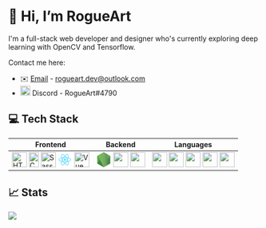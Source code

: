 # 👋 Hi, I’m RogueArt

I'm a full-stack web developer and designer who's currently exploring deep learning with OpenCV and Tensorflow.

Contact me here:
- ✉️ <a href="mailto:rogueart.dev@outlook.com">Email</a> - rogueart.dev@outlook.com
- <img title="HTML5" src="https://cdn.iconscout.com/icon/free/png-512/discord-3-569463.png" width="20px" height="20px"></img> Discord - RogueArt#4790

## 💻 Tech Stack
| Frontend  | Backend | Languages |
| ------------- | ------------- | ------------- |
| <img title="HTML5" src="https://upload.wikimedia.org/wikipedia/commons/thumb/6/61/HTML5_logo_and_wordmark.svg/512px-HTML5_logo_and_wordmark.svg.png" width="30px" height="30px"></img> <img title="CSS3" src="https://upload.wikimedia.org/wikipedia/commons/thumb/d/d5/CSS3_logo_and_wordmark.svg/1200px-CSS3_logo_and_wordmark.svg.png" width="20px" height="30px"></img> <img title="Sass" src="https://upload.wikimedia.org/wikipedia/commons/thumb/9/96/Sass_Logo_Color.svg/2560px-Sass_Logo_Color.svg.png" width="30px" height="30px"></img> <img title="React" src="https://raw.githubusercontent.com/github/explore/80688e429a7d4ef2fca1e82350fe8e3517d3494d/topics/react/react.png" width="30px" height="30px"></img> <img title="Vue" src="https://cdn.iconscout.com/icon/free/png-512/vue-282497.png" width="30px" height="30px"></img> | <img src="https://raw.githubusercontent.com/github/explore/80688e429a7d4ef2fca1e82350fe8e3517d3494d/topics/nodejs/nodejs.png" width="30px" height="30px"></img> <img src="https://img.icons8.com/color/50/000000/mongodb.png" width="30px" height="30px"></img> <img src="https://user-images.githubusercontent.com/24623425/36042969-f87531d4-0d8a-11e8-9dee-e87ab8c6a9e3.png" width="30px" height="30px"></img> | <img src="https://raw.githubusercontent.com/jmnote/z-icons/master/svg/javascript.svg" width="30px" height="30px"></img> <img src="https://www.rust-lang.org/logos/rust-logo-512x512.png" width="30px" height="30px"></img> <img src="https://raw.githubusercontent.com/jmnote/z-icons/master/svg/python.svg" width="30px" height="30px"></img> <img src="https://raw.githubusercontent.com/jmnote/z-icons/master/svg/c.svg" width="30px" height="30px"></img> <img src="https://raw.githubusercontent.com/jmnote/z-icons/master/svg/cpp.svg" width="30px" height="30px"></img>

## 📈 Stats
<p>
  <img src="https://github-readme-stats.vercel.app/api?username=RogueArt" />
</p>
  
<!--
  ### Frontend
  <p align="left">
    <img title="HTML5" src="https://upload.wikimedia.org/wikipedia/commons/thumb/6/61/HTML5_logo_and_wordmark.svg/512px-HTML5_logo_and_wordmark.svg.png" width="30px" height="30px"></img> <img title="CSS3" src="https://upload.wikimedia.org/wikipedia/commons/thumb/d/d5/CSS3_logo_and_wordmark.svg/1200px-CSS3_logo_and_wordmark.svg.png" width="20px" height="30px"></img> <img title="Sass" src="https://upload.wikimedia.org/wikipedia/commons/thumb/9/96/Sass_Logo_Color.svg/2560px-Sass_Logo_Color.svg.png" width="30px" height="30px"></img> <img title="React" src="https://raw.githubusercontent.com/github/explore/80688e429a7d4ef2fca1e82350fe8e3517d3494d/topics/react/react.png" width="30px" height="30px"></img> <img title="Vue" src="https://cdn.iconscout.com/icon/free/png-512/vue-282497.png" width="30px" height="30px"></img>
  </p>

  ### Backend
  <p align="left">
    <img src="https://img.icons8.com/color/50/000000/mongodb.png" width="30px" height="30px"></img>
    <img src="https://raw.githubusercontent.com/github/explore/80688e429a7d4ef2fca1e82350fe8e3517d3494d/topics/nodejs/nodejs.png" width="30px" height="30px"></img>
    <img src="https://user-images.githubusercontent.com/24623425/36042969-f87531d4-0d8a-11e8-9dee-e87ab8c6a9e3.png" width="30px" height="30px"></img>
  </p>

  ### Languages
  <p align="left">  
    <img src="https://raw.githubusercontent.com/jmnote/z-icons/master/svg/javascript.svg" width="30px" height="30px"></img>
    <img src="https://www.rust-lang.org/logos/rust-logo-512x512.png" width="30px" height="30px"></img>
    <img src="https://raw.githubusercontent.com/jmnote/z-icons/master/svg/python.svg" width="30px" height="30px"></img>
    <img src="https://raw.githubusercontent.com/jmnote/z-icons/master/svg/c.svg" width="30px" height="30px"></img>
    <img src="https://raw.githubusercontent.com/jmnote/z-icons/master/svg/cpp.svg" width="30px" height="30px"></img>
  </p>
  
</div>
-->

<!-- [![RogueArt's GitHub stats]()](https://github.com/RogueArt/github-readme-stats)
[![willianrod's wakatime stats](https://github-readme-stats.vercel.app/api/wakatime?username=willianrod)](https://github.com/anuraghazra/github-readme-stats) -->
